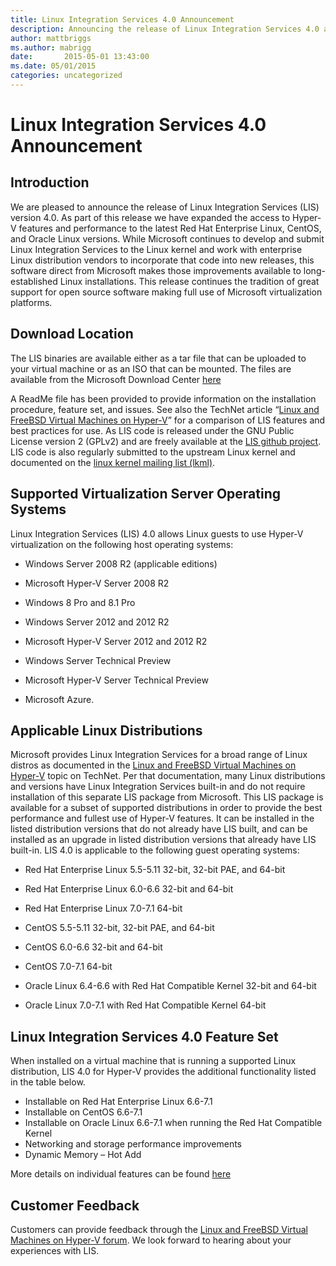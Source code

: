 ```yaml
---
title: Linux Integration Services 4.0 Announcement
description: Announcing the release of Linux Integration Services 4.0 and expanded access to Hyper-V virtual machine features.
author: mattbriggs
ms.author: mabrigg
date:       2015-05-01 13:43:00
ms.date: 05/01/2015
categories: uncategorized
---
```

# Linux Integration Services 4.0 Announcement

## Introduction

We are pleased to announce the release of Linux Integration Services (LIS) version 4.0. As part of this release we have expanded the access to Hyper-V features and performance to the latest Red Hat Enterprise Linux, CentOS, and Oracle Linux versions. While Microsoft continues to develop and submit Linux Integration Services to the Linux kernel and work with enterprise Linux distribution vendors to incorporate that code into new releases, this software direct from Microsoft makes those improvements available to long-established Linux installations. This release continues the tradition of great support for open source software making full use of Microsoft virtualization platforms.

## Download Location

The LIS binaries are available either as a tar file that can be uploaded to your virtual machine or as an ISO that can be mounted. The files are available from the Microsoft Download Center [here](https://www.microsoft.com/download)
  
A ReadMe file has been provided to provide information on the installation procedure, feature set, and issues.  See also the TechNet article “[Linux and FreeBSD Virtual Machines on Hyper-V](/windows-server/virtualization/hyper-v/Supported-Linux-and-FreeBSD-virtual-machines-for-Hyper-V-on-Windows)” for a comparison of LIS features and best practices for use. As LIS code is released under the GNU Public License version 2 (GPLv2) and are freely available at the [LIS github project](https://github.com/LIS). LIS code is also regularly submitted to the upstream Linux kernel and documented on the [linux kernel mailing list (lkml)](https://lkml.org/).

## Supported Virtualization Server Operating Systems

Linux Integration Services (LIS) 4.0 allows Linux guests to use Hyper-V virtualization on the following host operating systems:

  * Windows Server 2008 R2 (applicable editions)

  * Microsoft Hyper-V Server 2008 R2

  * Windows 8 Pro and 8.1 Pro

  * Windows Server 2012 and 2012 R2

  * Microsoft Hyper-V Server 2012 and 2012 R2

  * Windows Server Technical Preview

  * Microsoft Hyper-V Server Technical Preview

  * Microsoft Azure.




## Applicable Linux Distributions

Microsoft provides Linux Integration Services for a broad range of Linux distros as documented in the [Linux and FreeBSD Virtual Machines on Hyper-V](/windows-server/virtualization/hyper-v/Supported-Linux-and-FreeBSD-virtual-machines-for-Hyper-V-on-Windows) topic on TechNet. Per that documentation, many Linux distributions and versions have Linux Integration Services built-in and do not require installation of this separate LIS package from Microsoft. This LIS package is available for a subset of supported distributions in order to provide the best performance and fullest use of Hyper-V features. It can be installed in the listed distribution versions that do not already have LIS built, and can be installed as an upgrade in listed distribution versions that already have LIS built-in. LIS 4.0 is applicable to the following guest operating systems:

  * Red Hat Enterprise Linux 5.5-5.11 32-bit, 32-bit PAE, and 64-bit

  * Red Hat Enterprise Linux 6.0-6.6 32-bit and 64-bit

  * Red Hat Enterprise Linux 7.0-7.1 64-bit

  * CentOS 5.5-5.11 32-bit, 32-bit PAE, and 64-bit

  * CentOS 6.0-6.6 32-bit and 64-bit

  * CentOS 7.0-7.1 64-bit

  * Oracle Linux 6.4-6.6 with Red Hat Compatible Kernel 32-bit and 64-bit

  * Oracle Linux 7.0-7.1 with Red Hat Compatible Kernel 64-bit




## Linux Integration Services 4.0 Feature Set

When installed on a virtual machine that is running a supported Linux distribution, LIS 4.0 for Hyper-V provides the additional functionality listed in the table below. 

* Installable on Red Hat Enterprise Linux 6.6-7.1
* Installable on CentOS 6.6-7.1
* Installable on Oracle Linux 6.6-7.1 when running the Red Hat Compatible Kernel
* Networking and storage performance improvements
* Dynamic Memory – Hot Add



More details on individual features can be found [here](/windows-server/virtualization/hyper-v/Feature-Descriptions-for-Linux-and-FreeBSD-virtual-machines-on-Hyper-V)

## Customer Feedback

Customers can provide feedback through the [Linux and FreeBSD Virtual Machines on Hyper-V forum](https://social.technet.microsoft.com/Forums/windowsserver/en-us/home?forum=linuxintegrationservices). We look forward to hearing about your experiences with LIS.
